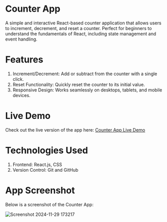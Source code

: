 
# Counter App
A simple and interactive React-based counter application that allows users to increment, decrement, and reset a counter. Perfect for beginners to understand the fundamentals of React, including state management and event handling.

# Features
1. Increment/Decrement: Add or subtract from the counter with a single click.
2. Reset Functionality: Quickly reset the counter to its initial value.
3. Responsive Design: Works seamlessly on desktops, tablets, and mobile devices.

# Live Demo
Check out the live version of the app here: [Counter App Live Demo](https://shivpoojan22.github.io/react-counter-app)

# Technologies Used
1. Frontend: React.js, CSS
1. Version Control: Git and GitHub

# App Screenshot

Below is a screenshot of the Counter App:

![Screenshot 2024-11-29 173217](https://github.com/user-attachments/assets/db789941-017d-45a5-91e6-08bec5ecef9d)
